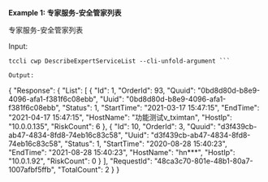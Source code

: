 **Example 1: 专家服务-安全管家列表**

专家服务-安全管家列表

Input: 

```
tccli cwp DescribeExpertServiceList --cli-unfold-argument ```

Output: 
```
{
    "Response": {
        "List": [
            {
                "Id": 1,
                "OrderId": 93,
                "Quuid": "0bd8d80d-b8e9-4096-afa1-f381f6c08ebb",
                "Uuid": "0bd8d80d-b8e9-4096-afa1-f381f6c08ebb",
                "Status": 1,
                "StartTime": "2021-03-17 15:47:15",
                "EndTime": "2021-04-17 15:47:15",
                "HostName": "功能测试v_tximtan",
                "HostIp": "10.0.0.135",
                "RiskCount": 6
            },
            {
                "Id": 10,
                "OrderId": 3,
                "Quuid": "d3f439cb-ab47-4834-8fd8-74eb16c83c58",
                "Uuid": "d3f439cb-ab47-4834-8fd8-74eb16c83c58",
                "Status": 1,
                "StartTime": "2020-08-28 15:40:23",
                "EndTime": "2021-08-28 15:40:23",
                "HostName": "hn***",
                "HostIp": "10.0.1.92",
                "RiskCount": 0
            }
        ],
        "RequestId": "48ca3c70-801e-48b1-80a7-1007afbf5ffb",
        "TotalCount": 2
    }
}
```

